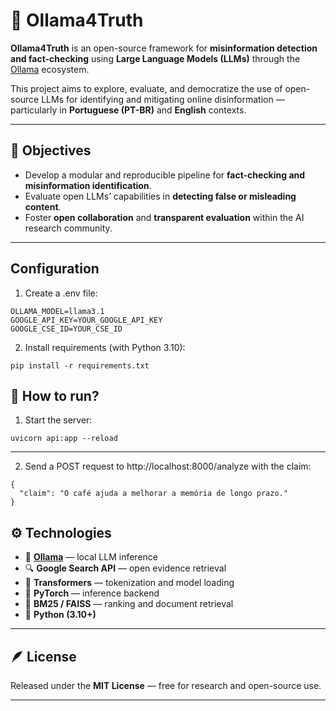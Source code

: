 # 🧠 Ollama4Truth

**Ollama4Truth** is an open-source framework for **misinformation detection and fact-checking** using **Large Language Models (LLMs)** through the [Ollama](https://ollama.com) ecosystem.

This project aims to explore, evaluate, and democratize the use of open-source LLMs for identifying and mitigating online disinformation — particularly in **Portuguese (PT-BR)** and **English** contexts.

---

## 🎯 Objectives

- Develop a modular and reproducible pipeline for **fact-checking and misinformation identification**.  
- Evaluate open LLMs’ capabilities in **detecting false or misleading content**.  
- Foster **open collaboration** and **transparent evaluation** within the AI research community.

---

## Configuration

1. Create a .env file:
````
OLLAMA_MODEL=llama3.1
GOOGLE_API_KEY=YOUR_GOOGLE_API_KEY
GOOGLE_CSE_ID=YOUR_CSE_ID
````

2. Install requirements (with Python 3.10):
````
pip install -r requirements.txt
````

## 🚀 How to run?

1. Start the server:
````
uvicorn api:app --reload
````
---

2. Send a POST request to http://localhost:8000/analyze with the claim:
````
{
  "claim": "O café ajuda a melhorar a memória de longo prazo."
}
````

## ⚙️ Technologies

- 🦙 **[Ollama](https://ollama.com)** — local LLM inference  
- 🔍 **Google Search API** — open evidence retrieval  
- 🤗 **Transformers** — tokenization and model loading  
- 🧮 **PyTorch** — inference backend  
- 📄 **BM25 / FAISS** — ranking and document retrieval  
- 🧰 **Python (3.10+)**

---

## 🪶 License

Released under the **MIT License** — free for research and open-source use.

---

